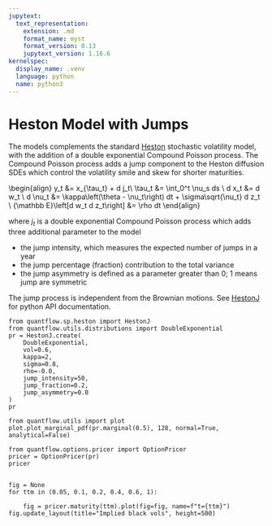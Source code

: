 ```yaml
---
jupytext:
  text_representation:
    extension: .md
    format_name: myst
    format_version: 0.13
    jupytext_version: 1.16.6
kernelspec:
  display_name: .venv
  language: python
  name: python3
---
```


# Heston Model with Jumps

The models complements the standard [Heston](./heston.md) stochastic volatility model, with the addition of a double exponential Compound Poisson process.
The Compound Poisson process adds a jump component to the Heston diffusion SDEs which control the volatility smile and skew for shorter maturities.

\begin{align}
    y_t &= x_{\tau_t} + d j_t\\
    \tau_t &= \int_0^t \nu_s ds \\
    d x_t &= d w_t \\
    d \nu_t &= \kappa\left(\theta - \nu_t\right) dt + \sigma\sqrt{\nu_t} d z_t \\
    {\mathbb E}\left[d w_t d z_t\right] &= \rho dt
\end{align}

where $j_t$ is a double exponential Compound Poisson process which adds three additional parameter to the model

* the jump intensity, which measures the expected number of jumps in a year
* the jump percentage (fraction) contribution to the total variance
* the jump asymmetry is defined as a parameter greater than 0; 1 means jump are symmetric

The jump process is independent from the Brownian motions. See [HestonJ](../api/sp/heston.rst#quantflow.sp.heston.HestonJ) for python
API documentation.

```{code-cell} ipython3
from quantflow.sp.heston import HestonJ
from quantflow.utils.distributions import DoubleExponential
pr = HestonJ.create(
    DoubleExponential,
    vol=0.6,
    kappa=2,
    sigma=0.8,
    rho=-0.0,
    jump_intensity=50,
    jump_fraction=0.2,
    jump_asymmetry=0.0
)
pr
```

```{code-cell} ipython3
from quantflow.utils import plot
plot.plot_marginal_pdf(pr.marginal(0.5), 128, normal=True, analytical=False)
```

```{code-cell} ipython3
from quantflow.options.pricer import OptionPricer
pricer = OptionPricer(pr)
pricer
```

```{code-cell} ipython3

fig = None
for ttm in (0.05, 0.1, 0.2, 0.4, 0.6, 1):

    fig = pricer.maturity(ttm).plot(fig=fig, name=f"t={ttm}")
fig.update_layout(title="Implied black vols", height=500)
```

```{code-cell} ipython3

```

```{code-cell} ipython3

```
